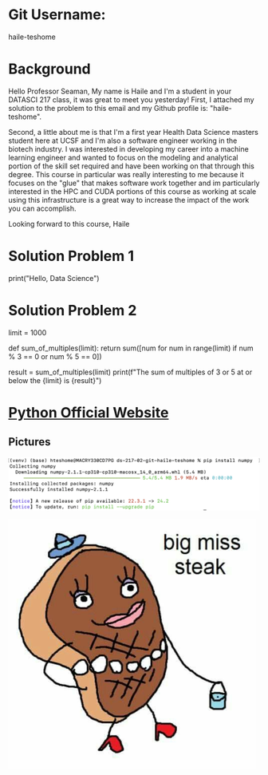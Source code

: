 # Git Username:
haile-teshome

# Background
Hello Professor Seaman,
My name is Haile and I'm a student in your DATASCI 217 class, it was great to meet you yesterday! First, I attached my solution to the problem to this email and my Github profile is: "haile-teshome". 

Second, a little about me is that I'm a first year Health Data Science masters student here at UCSF and I'm also a software engineer working in the biotech industry. I was interested in developing my career into a machine learning engineer and wanted to focus on the modeling and analytical portion of the skill set required and have been working on that through this degree. This course in particular was really interesting to me because it focuses on the "glue" that makes software work together and im particularly interested in the HPC and CUDA portions of this course as working at scale using this infrastructure is a great way to increase the impact of the work you can accomplish.

Looking forward to this course,
Haile

# Solution Problem 1
print("Hello, Data Science")

# Solution Problem 2
limit = 1000

def sum_of_multiples(limit):
    return sum([num for num in range(limit) if num % 3 == 0 or num % 5 == 0])

result = sum_of_multiples(limit)
print(f"The sum of multiples of 3 or 5 at or below the {limit} is {result}")



# [Python Official Website](https://www.python.org)


## Pictures
![Package Install](images/install_package.png)

![Meme](images/big_miss_steak.JPG)
